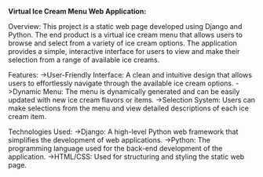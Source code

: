 **Virtual Ice Cream Menu Web Application:**

Overview:
This project is a static web page developed using Django and Python. The end product is a virtual ice cream menu that allows users to browse and select from a variety of ice cream options. 
The application provides a simple, interactive interface for users to view and make their selection from a range of available ice creams.

Features:
->User-Friendly Interface: A clean and intuitive design that allows users to effortlessly navigate through the available ice cream options.
->Dynamic Menu: The menu is dynamically generated and can be easily updated with new ice cream flavors or items.
->Selection System: Users can make selections from the menu and view detailed descriptions of each ice cream item.

Technologies Used:
->Django: A high-level Python web framework that simplifies the development of web applications.
->Python: The programming language used for the back-end development of the application.
->HTML/CSS: Used for structuring and styling the static web page.
